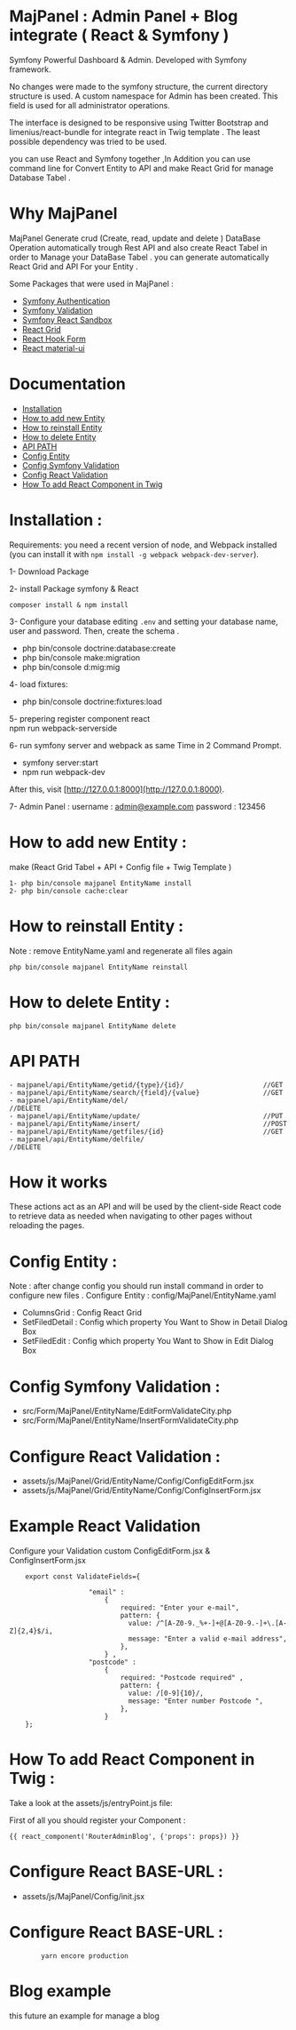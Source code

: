 MajPanel : Admin Panel + Blog integrate ( React & Symfony )
=====================
Symfony Powerful Dashboard & Admin. Developed with Symfony  framework.

No changes were made to the symfony structure, the current directory structure is used. A custom namespace for Admin has been created. This field is used for all administrator operations.

The interface is designed to be responsive using Twitter Bootstrap and limenius/react-bundle for integrate react in Twig template . The least possible dependency was tried to be used.

you can use React and Symfony together ,In Addition you can use command line for Convert Entity to  API and make React Grid for manage Database Tabel . 

Why MajPanel
===========
MajPanel Generate crud (Create, read, update and delete ) DataBase Operation automatically trough Rest API and also create React Tabel in order to Manage your DataBase Tabel .
you can generate automatically  React Grid and API For your Entity  . 


Some Packages that were used in MajPanel : 
 - [Symfony Authentication](https://symfony.com/doc/current/security.html)
 - [Symfony Validation](https://symfony.com/doc/current/validation.html)
 - [Symfony React Sandbox](https://github.com/Limenius/symfony-react-sandbox)
 - [React Grid](https://devexpress.github.io/devextreme-reactive/react/grid/)
 - [React Hook Form](https://react-hook-form.com/)
 - [React material-ui](https://material-ui.com/) 

Documentation
=====================
 - [Installation](#installation)
 - [How to add new Entity](#how-to-add-new-entity-)
 - [How to reinstall Entity](#how-to-reinstall-entity-)
 - [How to delete Entity](#how-to-delete-entity-)
 - [API PATH](#api-path)
 - [Config Entity](#config-entity-)
 - [Config Symfony Validation](#config-symfony-validation-)
 - [Config React Validation](#config-symfony-validation-)
 - [How To add React Component in Twig ](#how-to-add-react-component-in-twig-)

Installation :
=====================

Requirements: you need a recent version of node, and Webpack installed (you can install it with `npm install -g webpack webpack-dev-server`).

1- Download Package 

2- install Package symfony & React 

    composer install & npm install 
    
3- Configure your database editing `.env` and setting your database name, user and password. Then, create the schema .  

 - php bin/console doctrine:database:create
 - php bin/console make:migration
 - php bin/console d:mig:mig
 
4- load fixtures:

 - php bin/console doctrine:fixtures:load

5-  prepering register component react  
    npm run webpack-serverside

6- run symfony server and webpack as same Time in 2 Command Prompt.
 - symfony server:start
 - npm run webpack-dev
 
 After this, visit [http://127.0.0.1:8000](http://127.0.0.1:8000).

7- Admin Panel :
    username : admin@example.com 
    password : 123456




How to add new Entity :
=============
make  (React Grid Tabel + API + Config file + Twig Template )

    1- php bin/console majpanel EntityName install 
    2- php bin/console cache:clear


How to reinstall Entity : 
=============
Note : remove EntityName.yaml and regenerate all files again 
```
php bin/console majpanel EntityName reinstall
```



How to delete Entity : 
=============
```
php bin/console majpanel EntityName delete 
```


API PATH
=============
    - majpanel/api/EntityName/getid/{type}/{id}/                    //GET
    - majpanel/api/EntityName/search/{field}/{value}                //GET
    - majpanel/api/EntityName/del/                                  //DELETE
    - majpanel/api/EntityName/update/                               //PUT
    - majpanel/api/EntityName/insert/                               //POST
    - majpanel/api/EntityName/getfiles/{id}                         //GET
    - majpanel/api/EntityName/delfile/                              //DELETE




How it works
============
These actions act as an API and will be used by the client-side React code to retrieve data as needed when navigating to other pages without reloading the pages.



Config Entity :
===========
Note : after change config you should run install command in order to configure new files .
Configure Entity : config/MajPanel/EntityName.yaml

   - ColumnsGrid    : Config React Grid
   - SetFiledDetail : Config which property  You Want to Show in Detail Dialog Box
   - SetFiledEdit   : Config which property  You Want to Show in Edit Dialog Box
   

Config Symfony Validation :
===========

 - src/Form/MajPanel/EntityName/EditFormValidateCity.php
 - src/Form/MajPanel/EntityName/InsertFormValidateCity.php


Configure React Validation : 
===========

 - assets/js/MajPanel/Grid/EntityName/Config/ConfigEditForm.jsx
 - assets/js/MajPanel/Grid/EntityName/Config/ConfigInsertForm.jsx


Example React Validation
===========
Configure your Validation custom  ConfigEditForm.jsx & ConfigInsertForm.jsx
```
    export const ValidateFields={
    	
    				"email" :
    					{
    			            required: "Enter your e-mail",
                            pattern: {
                              value: /^[A-Z0-9._%+-]+@[A-Z0-9.-]+\.[A-Z]{2,4}$/i,
                              message: "Enter a valid e-mail address",
                            },
    					} ,
    				"postcode" :
    					{
            				required: "Postcode required" ,
            				pattern: {
                              value: /[0-9]{10}/,
                              message: "Enter number Postcode ",
                            },
    					}
    };
```					


How To add React Component in Twig : 
===========

Take a look at the assets/js/entryPoint.js file:

First of all you should register your Component : 


``` 
{{ react_component('RouterAdminBlog', {'props': props}) }}
```
Configure React BASE-URL : 
===========

 - assets/js/MajPanel/Config/init.jsx

Configure React BASE-URL : 
===========
``` 
        yarn encore production
``` 

Blog example
=============
this future an example for manage a blog 
